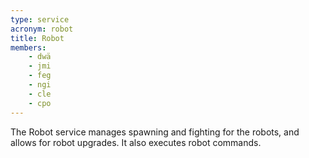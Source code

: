 ```yaml
---
type: service
acronym: robot
title: Robot
members:
    - dwä
    - jmi
    - feg
    - ngi
    - cle
    - cpo
---
```


The Robot service manages spawning and fighting for the robots, and allows for robot
upgrades. It also executes robot commands.
